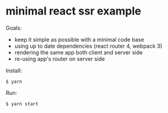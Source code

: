 # minimal react ssr example

Goals:
- keep it simple as possible with a minimal code base
- using up to date dependencies (react router 4, webpack 3)
- rendering the same app both client and server side
- re-using app's router on server side

Install:
```shell
$ yarn
```

Run:
```shell
$ yarn start
```
